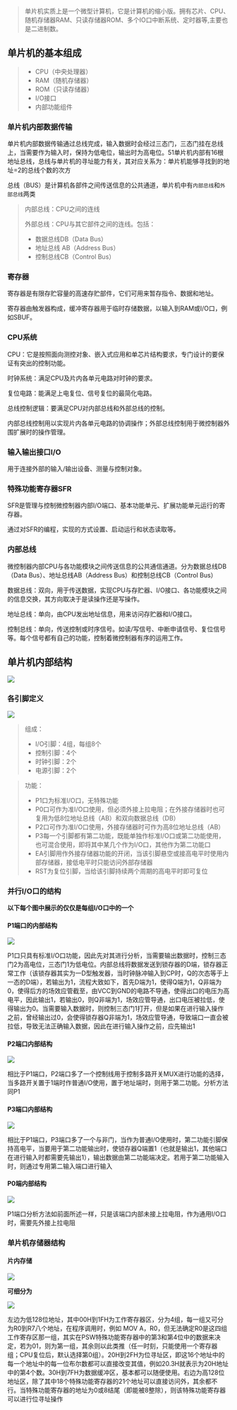 > 单片机实质上是一个微型计算机，它是计算机的缩小版。拥有芯片、CPU、随机存储器RAM、只读存储器ROM、多个IO口中断系统、定时器等,主要也是二进制数。

## 单片机的基本组成

> - CPU（中央处理器）
> - RAM（随机存储器）
> - ROM（只读存储器）
> - I/O接口
> - 内部功能组件

### 单片机内部数据传输

单片机内部数据传输通过总线完成，输入数据时会经过三态门，三态门挂在总线上，当需要作为输入时，保持为低电位，输出时为高电位。51单片机内部有16根地址总线，总线与单片机的寻址能力有关，其对应关系为：单片机能够寻找到的地址=2的总线个数的次方

总线（BUS）是计算机各部件之间传送信息的公共通道，单片机中有`内部总线`和`外部总线`两类

> 内部总线：CPU之间的连线
>
> 外部总线：CPU与其它部件之间的连线。包括：
> - 数据总线DB（Data Bus）
> - 地址总线 AB（Address Bus）
> - 控制总线CB（Control  Bus）

### 寄存器

寄存器是有限存贮容量的高速存贮部件，它们可用来暂存指令、数据和地址。

寄存器由触发器构成，缓冲寄存器用于临时存储数据，以输入到RAM或I/O口，例如SBUF。

### CPU系统

CPU：它是按照面向测控对象、嵌入式应用和单芯片结构要求，专门设计的要保证有突出的控制功能。

时钟系统：满足CPU及片内各单元电路对时钟的要求。

复位电路：能满足上电复位、信号复位的最简化电路。

总线控制逻辑：要满足CPU对内部总线和外部总线的控制。

内部总线控制用以实现片内各单元电路的协调操作；外部总线控制用于微控制器外围扩展时的操作管理。

### 输入输出接口I/O

用于连接外部的输入/输出设备、测量与控制对象。

### 特殊功能寄存器SFR

SFR是管理与控制微控制器内部I/O端口、基本功能单元、扩展功能单元运行的寄存器。

通过对SFR的编程，实现的方式设置、启动运行和状态读取等。

### 内部总线

微控制器内部CPU与各功能模块之间传送信息的公共通信通道。分为数据总线DB（Data Bus）、地址总线AB（Address Bus）和控制总线CB（Control Bus）

数据总线：双向，用于传送数据，实现CPU与存贮器、I/O接口、各功能模块之间的信息交换，其方向取决于是读操作还是写操作。

地址总线：单向，由CPU发出地址信息，用来访问存贮器和I/O接口。

控制总线：单向，传送控制或时序信号。如读/写信号、中断申请信号、复位信号等。每个信号都有自己的功能，控制着微控制器有序的运用工作。

## 单片机内部结构

![](https://img-blog.csdnimg.cn/20200307194909899.png?x-oss-process=image/watermark,type_ZmFuZ3poZW5naGVpdGk,shadow_10,text_aHR0cHM6Ly9ibG9nLmNzZG4ubmV0L3FxXzM1NTI1MTQx,size_16,color_FFFFFF,t_70)

### 各引脚定义

![](https://img-blog.csdnimg.cn/20200307195023825.png?x-oss-process=image/watermark,type_ZmFuZ3poZW5naGVpdGk,shadow_10,text_aHR0cHM6Ly9ibG9nLmNzZG4ubmV0L3FxXzM1NTI1MTQx,size_16,color_FFFFFF,t_70)

> 组成：
>
> - I/O引脚：4组，每组8个
> - 控制引脚：4个
> - 时钟引脚：2个
> - 电源引脚：2个

> 功能：
>
> - P1口为标准I/O口，无特殊功能
> - P0口可作为准I/O口使用，但必须外接上拉电阻；在外接存储器时也可复用为低8位地址总线（AB）和双向数据总线（DB）
> - P2口可作为准I/O口使用，外接存储器时可作为高8位地址总线（AB）
> - P3每一个引脚都有第二功能，既能单独作标准I/O口或第二功能使用，也可混合使用，即将其中某几个作为I/O口，其他作为第二功能口
> - EA引脚用作外接存储器功能的开闭，当该引脚悬空或接高电平时使用内部存储器，接低电平时只能访问外部存储器
> - RST为复位引脚，当给该引脚持续两个周期的高电平时即可复位

### 并行I/O口的结构

**以下每个图中展示的仅仅是每组I/O口中的一个**

#### P1端口的内部结构

![](https://img-blog.csdnimg.cn/20200307202140185.png?x-oss-process=image/watermark,type_ZmFuZ3poZW5naGVpdGk,shadow_10,text_aHR0cHM6Ly9ibG9nLmNzZG4ubmV0L3FxXzM1NTI1MTQx,size_16,color_FFFFFF,t_70)

P1口只具有标准I/O口功能，因此先对其进行分析，当需要输出数据时，控制三态门2为高电位，三态门1为低电位。内部总线将数据发送到锁存器的D端，锁存器正常工作（该锁存器其实为一D型触发器，当时钟脉冲输入到CP时，Q的次态等于上一态的D端），若输出为1，流程大致如下，首先D端为1，使得Q端为1，Q非端为0，使得后方的场效应管截至，由VCC到GND的电路不导通，使得出口的电压为高电平，因此输出1，若输出0，则Q非端为1，场效应管导通，出口电压被拉低，使得输出为0。当需要输入数据时，则控制三态门1打开，但是如果在进行输入操作之前，曾经输出过0，会使得锁存器Q非端为1，场效应管导通，导致端口一直会被拉低，导致无法正确输入数据，因此在进行输入操作之前，应先输出1

#### P2端口内部结构

![](https://img-blog.csdnimg.cn/20200307203837461.png?x-oss-process=image/watermark,type_ZmFuZ3poZW5naGVpdGk,shadow_10,text_aHR0cHM6Ly9ibG9nLmNzZG4ubmV0L3FxXzM1NTI1MTQx,size_16,color_FFFFFF,t_70)

相比于P1端口，P2端口多了一个控制线用于控制多路开关MUX进行功能的选择，当多路开关置于1端时作普通I/O使用，置于地址端时，则用于第二功能。分析方法同P1

#### P3端口内部结构

![](https://img-blog.csdnimg.cn/20200307204342325.png?x-oss-process=image/watermark,type_ZmFuZ3poZW5naGVpdGk,shadow_10,text_aHR0cHM6Ly9ibG9nLmNzZG4ubmV0L3FxXzM1NTI1MTQx,size_16,color_FFFFFF,t_70)

相比于P1端口，P3端口多了一个与非门，当作为普通I/O使用时，第二功能引脚保持高电平，当要用于第二功能输出时，使锁存器Q端置1（也就是输出1，其他端口在进行输入时都需要先输出1），输出数据由第二功能端决定。若用于第二功能输入时，则通过专用第二输入端口进行输入

#### P0端内部结构

![](https://img-blog.csdnimg.cn/20200307205226198.png?x-oss-process=image/watermark,type_ZmFuZ3poZW5naGVpdGk,shadow_10,text_aHR0cHM6Ly9ibG9nLmNzZG4ubmV0L3FxXzM1NTI1MTQx,size_16,color_FFFFFF,t_70)

P1端口分析方法如前面所述一样，只是该端口内部未接上拉电阻，作为通用I/O口时，需要先外接上拉电阻

### 单片机存储器结构

#### 片内存储

![](https://img-blog.csdnimg.cn/20200307205739412.png?x-oss-process=image/watermark,type_ZmFuZ3poZW5naGVpdGk,shadow_10,text_aHR0cHM6Ly9ibG9nLmNzZG4ubmV0L3FxXzM1NTI1MTQx,size_16,color_FFFFFF,t_70)

**可细分为**

![](https://img-blog.csdnimg.cn/20200307210047909.png?x-oss-process=image/watermark,type_ZmFuZ3poZW5naGVpdGk,shadow_10,text_aHR0cHM6Ly9ibG9nLmNzZG4ubmV0L3FxXzM1NTI1MTQx,size_16,color_FFFFFF,t_70)

左边为低128位地址，其中00H到1FH为工作寄存器区，分为4组，每一组又可分为R0到R7八个地址，在程序调用时，例如 MOV A，R0，但无法确定R0是这四组工作寄存区那一组，其实在PSW特殊功能寄存器中的第3和第4位中的数据来决定，若为01，则为第一组，其余则以此类推（任一时刻，只能使用一个寄存器组；CPU复位后，默认选择第0组）。20H到2FH为位寻址区，即这16个地址中的每一个地址中的每一位布尔数都可以直接改变其值，例如20.3H就表示为20H地址中的第4个数。30H到7FH为数据缓冲区，基本都可以随便使用。右边为高128位地址区，除了其中18个特殊功能寄存器的21个地址可以直接访问外，其余都不行。当特殊功能寄存器的地址为0或8结尾（即能被8整除），则该特殊功能寄存器可以进行位寻址操作


